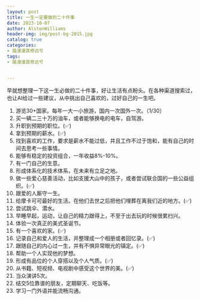 ```yaml
---
layout: post
title: 一生一定要做的二十件事
date: 2023-10-07
author: AlstonWilliams
header-img: img/post-bg-2015.jpg
catalog: true
categories:
- 路漫漫其修远兮
tags:
- 路漫漫其修远兮


---
```


早就想整理一下这一生必做的二十件事，好让生活有点盼头。在各种渠道搜索过，也让AI给过一些建议，从中挑出自己喜欢的，过好自己的一生吧。

1. 游览30+国家。每年一大一小旅游，国内一次国外一次。（1/30）
2. 买一辆二三十万的油车，或者能够换电的电车，自驾游。
3. 升职到预期的职位。(✅)
4. 拿到预期的薪水。(✅)
5. 找到喜欢的工作，要求是薪水不能过低，并且工作不过于饱和，能有自己的时间去思考一些事情。
6. 能够有稳定的投资组合，一年收益8%-10%。
7. 有一门自己的生意。
8. 形成体系化的技术体系，在未来有立足之地。
9. 做一些爱心慈善活动，比如支援大山中的孩子，或者尝试联合国的一些公益组织。(✅)
10. 跟爱的人厮守一生。
11. 给摩卡可可最好的生活。在他们去世之后把他们埋葬在离我们近的地方。(✅)
12. 尝试跳伞、潜水。
13. 早睡早起，运动，让自己的精力跟得上，不至于出去玩的时候很累扫兴。
14. 体验一次真正的美式圣诞节。
15. 有一个喜欢的家。(✅)
16. 记录自己和爱人的生活，并整理成一个相册或者回忆录。(✅)
17. 跟随自己的内心过一生，并有不惧异常眼光的镇定。(✅)
18. 帮助一个人实现他的梦想。
19. 形成有品位的个人穿搭以及个人气质。(✅)
20. 从书籍、短视频、电视剧中感受这个世界的美。(✅)
21. 当众演讲5次。
22. 结交5位靠谱的朋友，定期聊天、吃饭等。
23. 学习一门外语并能流畅沟通。
